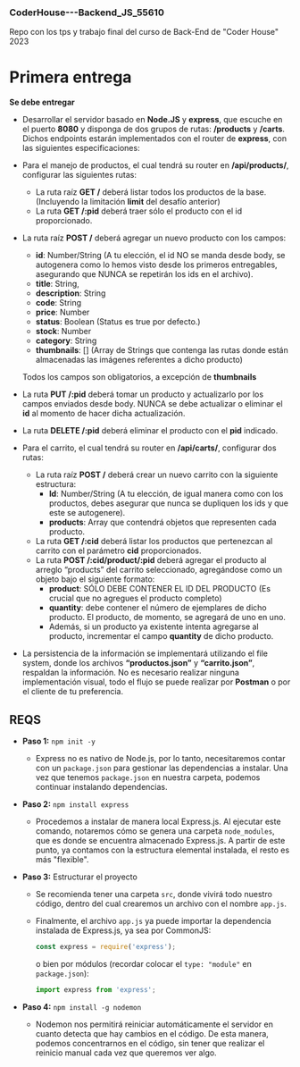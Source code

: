 ### CoderHouse---Backend_JS_55610
Repo con los tps y trabajo final del curso de Back-End de "Coder House" 2023

# **Primera entrega**

**Se debe entregar**
- Desarrollar el servidor basado en **Node.JS** y **express**, que escuche en el puerto **8080** y disponga de dos grupos de rutas: **/products** y **/carts**. Dichos endpoints estarán implementados con el router de **express**, con las siguientes especificaciones: 
 
- Para el manejo de productos, el cual tendrá su router en **/api/products/**, configurar las siguientes rutas:
  - La ruta raíz **GET /** deberá listar todos los productos de la base. (Incluyendo la limitación **limit** del desafío anterior)
  - La ruta **GET /:pid** deberá traer sólo el producto con el id proporcionado.

- La ruta raíz **POST /** deberá agregar un nuevo producto con los campos:
  - **id**: Number/String (A tu elección, el id NO se manda desde body, se autogenera como lo hemos visto desde los primeros entregables, asegurando que NUNCA se repetirán los ids en el archivo).
  - **title**: String,
  - **description**: String
  - **code**: String
  - **price**: Number
  - **status**: Boolean (Status es true por defecto.)
  - **stock**: Number
  - **category**: String
  - **thumbnails**: [] (Array de Strings que contenga las rutas donde están almacenadas las imágenes referentes a dicho producto)

  Todos los campos son obligatorios, a excepción de **thumbnails**

- La ruta **PUT /:pid** deberá tomar un producto y actualizarlo por los campos enviados desde body. NUNCA se debe actualizar o eliminar el **id** al momento de hacer dicha actualización.
- La ruta **DELETE /:pid** deberá eliminar el producto con el **pid** indicado. 
- Para el carrito, el cual tendrá su router en **/api/carts/**, configurar dos rutas:
  - La ruta raíz **POST /** deberá crear un nuevo carrito con la siguiente estructura:
    - **Id**: Number/String (A tu elección, de igual manera como con los productos, debes asegurar que nunca se dupliquen los ids y que este se autogenere).
    - **products**: Array que contendrá objetos que representen cada producto.
  - La ruta **GET /:cid** deberá listar los productos que pertenezcan al carrito con el parámetro **cid** proporcionados.
  - La ruta **POST  /:cid/product/:pid** deberá agregar el producto al arreglo “products” del carrito seleccionado, agregándose como un objeto bajo el siguiente formato:
    - **product**: SÓLO DEBE CONTENER EL ID DEL PRODUCTO (Es crucial que no agregues el producto completo)
    - **quantity**: debe contener el número de ejemplares de dicho producto. El producto, de momento, se agregará de uno en uno.
    - Además, si un producto ya existente intenta agregarse al producto, incrementar el campo **quantity** de dicho producto.

- La persistencia de la información se implementará utilizando el file system, donde los archivos **“productos.json”** y **“carrito.json”**, respaldan la información.
No es necesario realizar ninguna implementación visual, todo el flujo se puede realizar por **Postman** o por el cliente de tu preferencia.

## REQS

- **Paso 1:** `npm init -y`
  - Express no es nativo de Node.js, por lo tanto, necesitaremos contar con un `package.json` para gestionar las dependencias a instalar. Una vez que tenemos `package.json` en nuestra carpeta, podemos continuar instalando dependencias.

- **Paso 2:** `npm install express`
  - Procedemos a instalar de manera local Express.js. Al ejecutar este comando, notaremos cómo se genera una carpeta `node_modules`, que es donde se encuentra almacenado Express.js. A partir de este punto, ya contamos con la estructura elemental instalada, el resto es más "flexible".

- **Paso 3:** Estructurar el proyecto
  - Se recomienda tener una carpeta `src`, donde vivirá todo nuestro código, dentro del cual crearemos un archivo con el nombre `app.js`.

  - Finalmente, el archivo `app.js` ya puede importar la dependencia instalada de Express.js, ya sea por CommonJS:
    ```javascript
    const express = require('express');
    ```
    o bien por módulos (recordar colocar el `type: "module"` en `package.json`):
    ```javascript
    import express from 'express';
    ```
- **Paso 4:** `npm install -g nodemon`
  - Nodemon nos permitirá reiniciar automáticamente el servidor en cuanto detecta que hay cambios en el código. 
    De esta manera, podemos concentrarnos en el código, sin tener que realizar el reinicio manual cada vez que queremos ver algo. 
